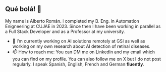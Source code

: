 ## Qué bolá! 👋

My name is Alberto Román. I completed my B. Eng. in Automation Enigneering at CUJAE in 2023. Since then I have been working in parallel as a Full Stack Developer and as a Professor at my university.

 - 🔭 I’m currently working on AI solutions remotely at GSI as well as working on my own research about AI detection of retinal diseases.
 - 📫 How to reach me: You can DM me on LinkedIn and my email which you can find on my profile. You can also follow me on X but I do not post regularly. I speak Spanish, English, French and German **fluently**.
<!--
**rralbertoroman/rralbertoroman** is a ✨ _special_ ✨ repository because its `README.md` (this file) appears on your GitHub profile.

Here are some ideas to get you started:

- 🔭 I’m currently working on ...
- 🌱 I’m currently learning ...
- 👯 I’m looking to collaborate on ...
- 🤔 I’m looking for help with ...
- 💬 Ask me about ...
- 📫 How to reach me: ...
- 😄 Pronouns: ...
- ⚡ Fun fact: ...
-->

